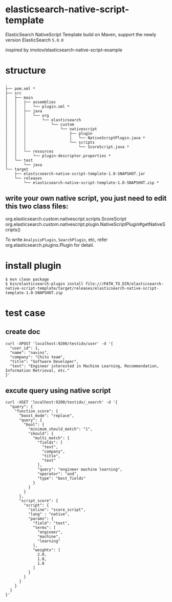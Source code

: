 # elasticsearch-native-script-template
ElasticSearch NativeScript Template build on Maven, support the newly version ElasticSearch `5.0.0`

inspired by imotov/elasticsearch-native-script-example

# structure
```
.
├── pom.xml *
├── src
│   ├── main
│   │   ├── assemblies
│   │   │   └── plugin.xml *
│   │   ├── java
│   │   │   └── org
│   │   │       └── elasticsearch
│   │   │           └── custom
│   │   │               └── nativescript
│   │   │                   ├── plugin
│   │   │                   │   └── NativeScriptPlugin.java *
│   │   │                   └── scripts
│   │   │                       └── ScoreScript.java *
│   │   └── resources
│   │       └── plugin-descriptor.properties *
│   └── test
│       └── java
└── target
    ├── elasticsearch-native-script-template-1.0-SNAPSHOT.jar
    └── releases
        └── elasticsearch-native-script-template-1.0-SNAPSHOT.zip *
```

## write your own native script, you just need to edit this two class files:
org.elasticsearch.custom.nativescript.scripts.ScoreScript
org.elasticsearch.custom.nativescript.plugin.NativeScriptPlugin#getNativeScripts()

To write `AnalysisPlugin`, `SearchPlugin`, etc, refer org.elasticsearch.plugins.Plugin for detail.

# install plugin
```
$ mvn clean package
$ bin/elasticsearch-plugin install file:///PATH_TO_DIR/elasticsearch-native-script-template/target/releases/elasticsearch-native-script-template-1.0-SNAPSHOT.zip
```

# test case
## create doc
```
curl -XPOST 'localhost:9200/testidx/user' -d '{
  "user_id": 1,
  "name": "navins",
  "company": "Chitu team",
  "title": "Software Developer",
  "text": "Engineer interested in Machine Learning, Recommendation, Information Retrieval, etc."
}'
```

## excute query using native script
```
curl -XGET 'localhost:9200/testidx/_search' -d '{
  "query": {
    "function_score": {
      "boost_mode": "replace",
      "query": {
        "bool": {
          "minimum_should_match": "1",
          "should": {
            "multi_match": {
              "fields": [
                "text",
                "company",
                "title",
                "text"
              ],
              "query": "engineer machine learning",
              "operator": "and",
              "type": "best_fields"
            }
          }
        }
      },
      "script_score": {
      	"script": {
          "inline": "score_script",
          "lang" : "native",
          "params": {
            "field": "text",
            "terms": [
              "engineer",
              "machine",
              "learning"
            ],
            "weights": [
              2.0,
              1.0,
              1.0
            ]
          }
        }
      }
    }
  }
}'
```